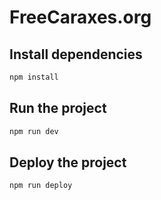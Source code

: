 # FreeCaraxes.org

## Install dependencies

```bash
npm install
```

## Run the project

```bash
npm run dev
```

## Deploy the project

```bash
npm run deploy
```

